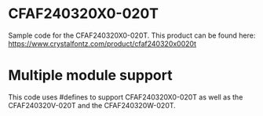 # CFAF240320X0-020T

Sample code for the CFAF240320X0-020T.
This product can be found here:
https://www.crystalfontz.com/product/cfaf240320x0020t

# Multiple module support

This code uses #defines to support CFAF240320X0-020T as well as the CFAF240320V-020T and the CFAF240320W-020T.